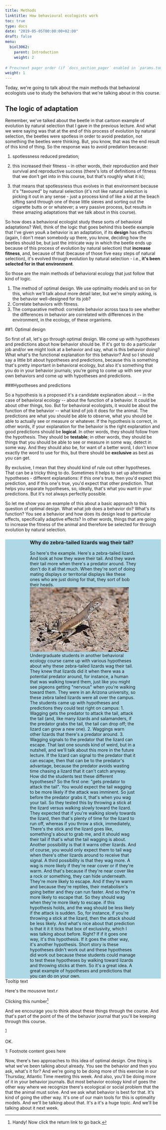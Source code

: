 ```yaml
---
title: Methods
linktitle: How behavioural ecologists work
toc: true
type: docs
date: "2019-05-05T00:00:00+02:00"
draft: false
menu:
  biol3062:
    parent: Introduction
    weight: 2

# Prev/next pager order (if `docs_section_pager` enabled in `params.toml`)
weight: 1
---
```


Today, we're going to talk about the main methods that behavioral  ecologists use to study the behaviors that we're talking about in this course. 

## The logic of adaptation

Remember, we've talked about the beetle in that cartoon example of evolution by natural selection that I gave in the previous lecture.  And what we were saying was that at the end of this process of evolution by natural selection,  the beetles were spotless in order to avoid predation, not something the beetles were thinking.  But, you know, that was the end result of this kind of thing.  So the response was to avoid predation because:

1) spotlessness reduced predation;

2) this increased their fitness - in other words, their reproduction and their survival and reproductive success (there's lots of definitions of fitness that we don't get into in this course, but that's roughly what it is);  

3) that means that spotlessness thus evolves in that environment because it's "favoured"  by natural selection (it's not like natural selection is picking it out in any sense - just a process kind of like a kid at the beach sifting sand through one of those little sieves and sorting out the cigarette butts or or whatever; a very passive process, but results in these amazing adaptations that we talk about in this course). 


So how does a behavioral ecologist study these sorts of behavioral adaptations?  Well, think of the logic that goes behind this beetle example that I've given youA a behavior is an adaptation, if its **design** has effects (again, I don't mean somebody up there, you know, deciding how the beetles should be, but just the intricate way in which the beetle ends up because of this process of evolution by natural selection) that **increase fitness**, and, because of that (because of those five easy steps of natural selection), it's evolved through evolution by natural selection - i.e., **it's been selected for in that environment**.

So those are the main methods of behavioral ecology that just follow that kind of logic. 

1) The method of optimal design.  We use optimality models and so on for this, which we'll talk about more detail later, but we're simply asking, is the behavior well-designed for its job? 
2) Correlate behaviors with fitness.
3) The comparative method: correlate behavior across taxa to see whether the  differences in behavior are correlated with differences in the environment,  in the ecology, of these organisms.

##1. Optimal design

So first of all, let's go through optimal design.  We come up with hypotheses and predictions about how behavior should be.  If it's got to do a particular job and/or we might look at a behavior and say, what is this behavior doing?  What what's the functional explanation for this behavior?  And so I should say a little bit about hypotheses and predictions,  because this is something that's pretty important in behavioral ecology, but also it's something that you do in your behavior journals;  you're going to come up with see your own behaviors and come up with hypotheses and predictions. 

###Hypotheses and predictions

So a hypothesis is a proposed it's a candidate explanation about -- in the case of behavioral ecology -- about the function of a behavior.  It could be about other things, too.  But for behavioral ecologists, it would be about the function of the behavior -- what kind of job it does for the animal.  The predictions are what you should be able to observe, what you should be able to actually see or measure or whatever.  If the hypothesis is correct, in other words, if your explanation for the behavior is the right explanation and good predictions should be **logical**.  In other words, they should follow from the hypothesis. They should be **testable**; in other words, they should be things that you should be able to see or measure in some way, detect in some way.  And they should also be, for want of a better word,  I don't know exactly the word to use for this, but there should be **exclusive** as best as you can get. 

By exclusive, I mean that they should kind of rule out other hypotheses.  That can be a tricky thing to do. Sometimes it helps to set up alternative hypotheses -  different explanations: if this one's true, then you'd expect this prediction,  and if this one's true, you'd expect that other prediction. That helps you separate hypotheses, so, ideally, that's what you want in your predictions. But it's not always perfectly possible. 

So let me show you an example of this about a basic approach to this question of optimal design.  What what job does a behavior do? What's its function?  You see a behavior and how does its design lead to particular effects, specifically adaptive effects?  In other words, things that are going to increase the fitness of the animal and therefore be selected for through evolution by natural selection.

<div class="row" style="background-color:lightblue; padding-left: 80px; padding-right: 80px">
<h3>Why do zebra-tailed lizards wag their tail?</h3>
  So here's the example. Here's a zebra-tailed lizard.  And look at how they wave their tail. And they wave their tail more when there's a predator around.  They don't do it all that much.  When they're sort of doing mating displays or territorial displays like these ones who are just doing for that, they sort of bob their heads.
  <br>
  <img src="lizard.jpg" alt="lizard">
    Undergraduate students in another behavioral ecology course came up  with various hypotheses about why these zebra-tailed lizards wag their tail. They knew that lizards  did it when there was a potential predator around, for instance, a human that was walking toward them,  just like you might see pigeons getting "nervous" when you're walking toward them.
  They were in an Arizona university, so these zebra tailed lizards were all over the campus. The students came up with  hypotheses and predictions they could test right on campus:
  1. Wagging gets the predator to attack the tail, attack the tail (and, like many lizards and salamanders, if the predator grabs the tail, the tail can drop off; the lizard can grow a new one).
  2. Waggings warn other lizards that there's a predator around.
  3. Wagging signals to the predator that the lizard can escape.
  That last one sounds kind of weird, but in a nutshell, and we'll talk about this more in the future lecture.  If the lizard can signal to the predator that it can escape, then that can be to the predator's advantage, because the predator avoids wasting time chasing a lizard that it can't catch anyway.
  How did the students test these different hypotheses?  So the first one: "gets predator to attack the tail". You would expect the tail wagging to be more likely if the attack was imminent.  So just before the predator grabs it, that's when you wag your tail.  So they tested this by throwing a stick at the lizard versus walking slowly toward the lizard.  They expected that if you're walking slowly towards the lizard,  then that's plenty of time for the lizard to run off, whereas if you throw a stick, immediately,  There's the stick and the lizard goes like, something's about to grab me, and it should wag their tail if that's what the tail wagging is about.  Another possibility is that it warns other lizards.  And of course, you would only expect them to tail wag when there's other lizards around to receive that signal.  A third possibility is that they wag more. A wag is more likely if they're near cover or if they're warm.  And that's because if they're near cover like a rock or something, they can hide underneath.  They're more likely to escape. And if they're warm and because they're reptiles, their metabolism's going better and they can run faster.  And so they're more likely to escape that. So they should wag when they're more likely to escape.  if this hypothesis holds, and the wag should be less likely if the attack is sudden.  So, for instance, if you're throwing a stick at the lizard, then the attack should be less likely.  And what's nice about that prediction is that it it it ticks that box of exclusivity, which I was talking about before.  Right? If if it goes one way, it's this hypothesis. If it goes the other way, it's another hypothesis.  Short story is these hypotheses didn't work out and these hypotheses did work out because these  students could manage to test these hypotheses by walking toward lizards and throwing sticks at them.  So it's a great idea. A great example of hypotheses and predictions that you can do on your own. </div>
<span class="tooltiptext">Tooltip text</span>

<span title="***I am hovering over the text">Here's the  mousove text.r</span>

Clicking this number[^fn-sample_footnote]

[^fn-sample_footnote]: Handy! Now click the return link to go back.

And we encourage you to think about these things through the course.  And that's part of the point of the of the behavior journal that you'll be keeping through this course. 

<sup>[1](#myfootnote1)</sup>

OK.

<a name="myfootnote1">1</a>: Footnote content goes here


Now, there's two approaches to this idea of optimal design.  One thing is what we've been talking about already. You see the behavior and then you ask, what's it for?  And we're going to be doing more of this exercise in our Thursday,  Atlantic Time meeting this week.  And also, you'll be doing more of it in your behavior journals. But most behavior ecology kind of goes the other way where we recognize there's  ecological or social problem that the that the animal must solve.  And we ask what behavior is best for that. It's kind of going the other way.  It's one of our main tools for this is optimality models.  And we'll be talking about that. It's a it's a huge topic. And we'll be talking about it next week. 

